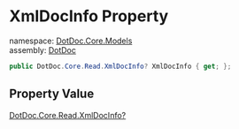 ﻿# XmlDocInfo Property

namespace: [DotDoc\.Core\.Models](../../DotDoc.Core.Models.md)<br />
assembly: [DotDoc](../../../DotDoc.md)



```csharp
public DotDoc.Core.Read.XmlDocInfo? XmlDocInfo { get; };
```

## Property Value

[DotDoc\.Core\.Read\.XmlDocInfo?](../../../DotDoc/DotDoc.Core.Read/XmlDocInfo.md)

